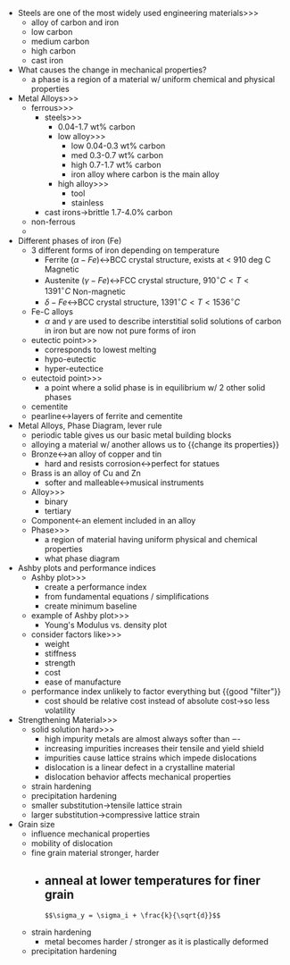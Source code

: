 - Steels are one of the most widely used engineering materials>>>
    - alloy of carbon and iron
    - low carbon
    - medium carbon
    - high carbon
    - cast iron
- What causes the change in mechanical properties?
    - a phase is a region of a material w/ uniform chemical and physical properties
- Metal Alloys>>>
    - ferrous>>>
        - steels>>>
            - 0.04-1.7 wt% carbon
            - low alloy>>>
                - low 0.04-0.3 wt% carbon
                - med 0.3-0.7 wt% carbon
                - high 0.7-1.7 wt% carbon
                - iron alloy where carbon is the main alloy
            - high alloy>>>
                - tool
                - stainless
        - cast irons→brittle 1.7-4.0% carbon
    - non-ferrous
    - 
- Different phases of iron (Fe)
    - 3 different forms of iron depending on temperature
        - Ferrite ($\alpha -Fe$)↔BCC crystal structure, exists at < 910 deg C Magnetic 
        - Austenite ($\gamma - Fe$)↔FCC crystal structure, $910^\circ C < T < 1391^\circ C$ Non-magnetic
        - $\delta -Fe$↔BCC crystal structure, $1391^\circ C < T < 1536^\circ C$
    - Fe-C alloys
        - $\alpha$ and $\gamma$ are used to describe interstitial solid solutions of carbon in iron but are now not pure forms of iron
    - eutectic point>>>
        - corresponds to lowest melting
        - hypo-eutectic
        - hyper-eutectice
    - eutectoid point>>>
        - a point where a solid phase is in equilibrium w/ 2 other solid phases
    - cementite
    - pearline↔layers of ferrite and cementite
- Metal Alloys, Phase Diagram, lever rule
    - periodic table gives us our basic metal building blocks
    - alloying a material w/ another allows us to {{change its properties}} 
    - Bronze↔an alloy of copper and tin
        - hard and resists corrosion↔perfect for statues
    - Brass is an alloy of Cu and Zn
        - softer and malleable↔musical instruments
    - Alloy>>>
        - binary
        - tertiary
    - Component←an element included in an alloy
    - Phase>>>
        - a region of material having uniform physical and chemical properties
        - what phase diagram
- Ashby plots and performance indices
    - Ashby plot>>>
        - create a performance index
        - from fundamental equations / simplifications
        - create minimum baseline
    - example of Ashby plot>>>
        - Young's Modulus vs. density plot
    - consider factors like>>>
        - weight
        - stiffness
        - strength
        - cost
        - ease of manufacture
    - performance index unlikely to factor everything but {{good "filter"}} 
        - cost should be relative cost instead of absolute cost→so less volatility
- Strengthening Material>>>
    - solid solution hard>>>
        - high impurity metals are almost always softer than ‒-
        - increasing impurities increases their tensile and yield shield
        - impurities cause lattice strains which impede dislocations
        - dislocation is a linear defect in a crystalline material
        - dislocation behavior affects mechanical properties
    - strain hardening
    - precipitation hardening
    - smaller substitution→tensile lattice strain
    - larger substitution→compressive lattice strain
- Grain size
    - influence mechanical properties
    - mobility of dislocation
    - fine grain material stronger, harder
        - anneal at lower temperatures for finer grain
            - 

              $$\sigma_y = \sigma_i + \frac{k}{\sqrt{d}}$$

              
    - strain hardening
        - metal becomes harder / stronger as it is plastically deformed
    - precipitation hardening
